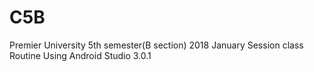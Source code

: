 # C5B

Premier University 5th semester(B section) 2018 January Session class  Routine Using Android Studio 3.0.1
